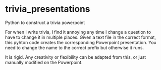 # trivia_presentations
Python to construct a trivia powerpoint

For when I write trivia, I find it annoying any time I change a question to have to change it in multiple places. Given a text file in the correct format, this pyhton code creates the corresponding Powerpoint presentation. You need to change the name to the correct prefix but otherwise it runs. 

It is rigid. Any creativity or flexibility can be adapted from this, or just manually modified on the Powerpoint. 
